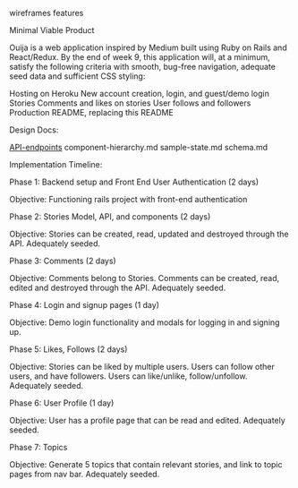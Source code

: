 wireframes
features

Minimal Viable Product

Ouija is a web application inspired by Medium built using Ruby on Rails and React/Redux. By the end of week 9, this application will, at a minimum, satisfy the following criteria with smooth, bug-free navigation, adequate seed data and sufficient CSS styling:

Hosting on Heroku
New account creation, login, and guest/demo login
Stories
Comments and likes on stories
User follows and followers
Production README, replacing this README

Design Docs:

[API-endpoints](/api-endpoints/)
component-hierarchy.md
sample-state.md
schema.md

Implementation Timeline:

Phase 1: Backend setup and Front End User Authentication (2 days)

Objective: Functioning rails project with front-end authentication

Phase 2: Stories Model, API, and components (2 days)

Objective: Stories can be created, read, updated and destroyed through the API. Adequately seeded.

Phase 3: Comments (2 days)

Objective: Comments belong to Stories. Comments can be created, read, edited and destroyed through the API. Adequately seeded.

Phase 4: Login and signup pages (1 day)

Objective: Demo login functionality and modals for logging in and signing up.

Phase 5: Likes, Follows (2 days)

Objective: Stories can be liked by multiple users. Users can follow other users, and have followers. Users can like/unlike, follow/unfollow. Adequately seeded.

Phase 6: User Profile (1 day)

Objective: User has a profile page that can be read and edited. Adequately seeded.

Phase 7: Topics

Objective: Generate 5 topics that contain relevant stories, and link to topic pages from nav bar. Adequately seeded.

